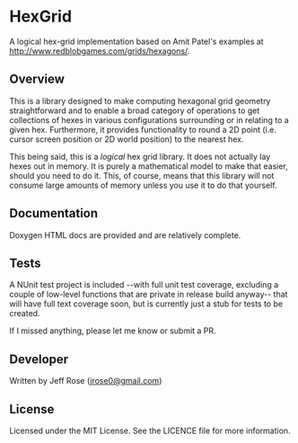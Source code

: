 HexGrid
=======

A logical hex-grid implementation based on Amit Patel's examples at http://www.redblobgames.com/grids/hexagons/.

## Overview

This is a library designed to make computing hexagonal grid geometry straightforward and to enable a broad category of operations to get collections of hexes in various configurations surrounding or in relating to a given hex. Furthermore, it provides functionality to round a 2D point (i.e. cursor screen position or 2D world position) to the nearest hex.

This being said, this is a *logical* hex grid library. It does not actually lay hexes out in memory. It is purely a mathematical model to make that easier, should you need to do it. This, of course, means that this library will not consume large amounts of memory unless you use it to do that yourself.

## Documentation

Doxygen HTML docs are provided and are relatively complete.

## Tests

A NUnit test project is included --with full unit test coverage, excluding a couple of low-level functions that are private in release build anyway-- that will have full text coverage soon, but is currently just a stub for tests to be created.

If I missed anything, please let me know or submit a PR.

## Developer

Written by Jeff Rose (jrose0@gmail.com)

## License

Licensed under the MIT License. See the LICENCE file for more information.
